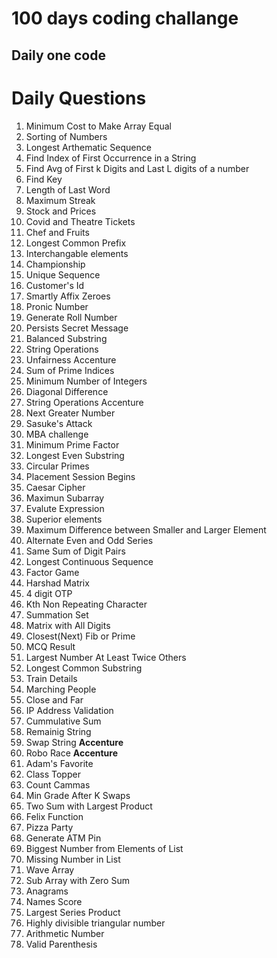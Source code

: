 # 100 days coding challange

## Daily one code 

# Daily Questions

1. Minimum Cost to Make Array Equal
2. Sorting of Numbers
3. Longest Arthematic Sequence
4. Find Index of First Occurrence in a String
5. Find Avg of First k Digits and Last L digits of a number
6. Find Key
7. Length of Last Word
8. Maximum Streak
9. Stock and Prices
10. Covid and Theatre Tickets
11. Chef and Fruits
12. Longest Common Prefix  
13. Interchangable elements
14. Championship
15. Unique Sequence
16. Customer's Id
17. Smartly Affix Zeroes
18. Pronic Number
19. Generate Roll Number
20. Persists Secret Message
21. Balanced Substring
22. String Operations
23. Unfairness Accenture
24. Sum of Prime Indices
25. Minimum Number of Integers
26. Diagonal Difference
27. String Operations Accenture
28. Next Greater Number
29. Sasuke's Attack
30. MBA challenge
31. Minimum Prime Factor
32. Longest Even Substring
33. Circular Primes
34. Placement Session Begins
35. Caesar Cipher
36. Maximun Subarray
37. Evalute Expression
38. Superior elements
39. Maximum Difference between Smaller and Larger Element
40. Alternate Even and Odd Series
41. Same Sum of Digit Pairs
42. Longest Continuous Sequence
43. Factor Game
44. Harshad Matrix
45. 4 digit OTP
46. Kth Non Repeating Character
47. Summation Set
48. Matrix with All Digits
49. Closest(Next) Fib or Prime
50. MCQ Result
51. Largest Number At Least Twice Others
52. Longest Common Substring
53. Train Details
54. Marching People
55. Close and Far
56. IP Address Validation
57. Cummulative Sum
58. Remainig String
59. Swap String **Accenture**
60. Robo Race   **Accenture**
61. Adam's Favorite
62. Class Topper
63. Count Cammas
64. Min Grade After K Swaps
65. Two Sum with Largest Product
66. Felix Function
67. Pizza Party
68. Generate ATM Pin
69.  Biggest Number from Elements of List
70.  Missing Number in List
71.  Wave Array
72.  Sub Array with Zero Sum
73.  Anagrams
74.  Names Score
75.  Largest Series Product
76.  Highly divisible triangular number
77.  Arithmetic Number
78.  Valid Parenthesis
